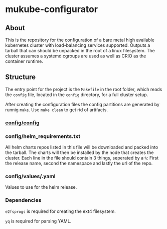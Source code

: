 # mukube-configurator

## About

This is the repository for the configuration of a bare metal high available kubernetes cluster with load-balancing services supported. Outputs a tarball that can should be unpacked in the root of a linux filesystem. The cluster assumes a systemd cgroups are used as well as CRIO as the container runtime.

## Structure
The entry point for the project is the `Makefile` in the root folder, which reads the `config` file, located in the `config` directory, for a full cluster setup.

After creating the configuration files the config partitions are generated by runnig `make`. Use `make clean` to get rid of artifacts.

### [config/config](docs/config.md)

### config/helm_requirements.txt
All helm charts repos listed in this file will be downloaded and packed into the tarball. The charts will then be installed by the node that creates the cluster. Each line in the file should contain 3 things, seperated by a `%`: First the release name, second the namespace and lastly the url of the repo.

### config/values/<helm release>.yaml
Values to use for the helm release.

### Dependencies
`e2fsprogs` is required for creating the ext4 filesystem.

`yq` is required for parsing YAML. 
